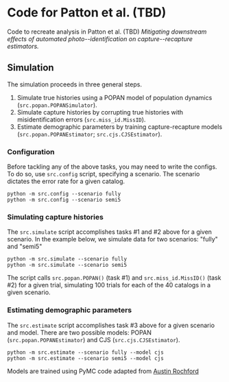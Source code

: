 # Code for Patton et al. (TBD) 

Code to recreate analysis in Patton et al. (TBD) *Mitigating downstream effects of automated photo--identification on capture--recapture estimators.* 

## Simulation

The simulation proceeds in three general steps.

1. Simulate true histories using a POPAN model of population dynamics (`src.popan.POPANSimulator`).
2. Simulate capture histories by corrupting true histories with misidentification errors (`src.miss_id.MissID`).
3. Estimate demographic parameters by training capture-recapture models (`src.popan.POPANEstimator`; `src.cjs.CJSEstimator`).

### Configuration

Before tackling any of the above tasks, you may need to write the configs. To do so, use `src.config` script, specifying a scenario. The scenario dictates the error rate for a given catalog. 

```
python -m src.config --scenario fully
python -m src.config --scenario semi5
```

### Simulating capture histories

The `src.simulate` script accomplishes tasks #1 and #2 above for a given scenario. In the example below, we simulate data for two scenarios: "fully" and "semi5"

```
python -m src.simulate --scenario fully
python -m src.simulate --scenario semi5
```

The script calls `src.popan.POPAN()` (task #1) and `src.miss_id.MissID()` (task #2) for a given trial, simulating 100 trials for each of the 40 catalogs in a given scenario. 

### Estimating demographic parameters

The `src.estimate` script accomplishes task #3 above for a given scenario and model. There are two possible models: POPAN (`src.popan.POPANEstimator`) and CJS (`src.cjs.CJSEstimator`).

```
python -m src.estimate --scenario fully --model cjs
python -m src.estimate --scenario semi5 --model cjs
```

Models are trained using PyMC code adapted from [Austin Rochford](https://austinrochford.com/posts/2018-01-31-capture-recapture.html) 
